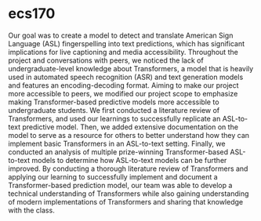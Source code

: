 # ecs170

Our goal was to create a model to detect and translate American Sign Language (ASL) fingerspelling into text predictions, which has significant implications for live captioning and media accessibility.  Throughout the project and conversations with peers, we noticed the lack of undergraduate-level knowledge about Transformers, a model that is heavily used in automated speech recognition (ASR) and text generation models and features an encoding-decoding format. Aiming to make our project more accessible to peers, we modified our project scope to emphasize making Transformer-based predictive models more accessible to undergraduate students. We first conducted a literature review of Transformers, and used our learnings to successfully replicate an ASL-to-text predictive model. Then, we added extensive documentation on the model to serve as a resource for others to better understand how they can implement basic Transformers in an ASL-to-text setting.  Finally, we conducted an analysis of multiple prize-winning Transformer-based ASL-to-text models to determine how ASL-to-text models can be further improved. By conducting a thorough literature review of Transformers and applying our learning to successfully implement and document a Transformer-based prediction model, our team was able to develop a technical understanding of Transformers while also gaining understanding of modern implementations of Transformers and sharing that knowledge with the class.  
